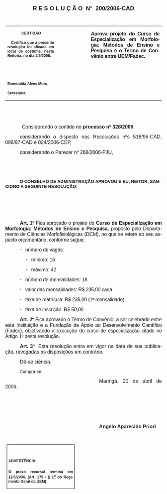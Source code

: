 <body lang=PT-BR link=blue vlink=purple style='tab-interval:35.3pt'>

<div class=Section1>

<p class=MsoNormal align=center style='text-align:center'><b style='mso-bidi-font-weight:
normal'><span style='font-size:14.0pt;mso-bidi-font-size:10.0pt;font-family:
Arial;mso-bidi-font-family:"Times New Roman"'>R E S O L U Ç Ã O<span
style='mso-spacerun:yes'>  </span>N</span></b><b style='mso-bidi-font-weight:
normal'><span style='font-size:14.0pt;mso-bidi-font-size:10.0pt;font-family:
Symbol;mso-ascii-font-family:Arial;mso-hansi-font-family:Arial;mso-char-type:
symbol;mso-symbol-font-family:Symbol'><span style='mso-char-type:symbol;
mso-symbol-font-family:Symbol'>°</span></span></b><b style='mso-bidi-font-weight:
normal'><span style='font-size:14.0pt;mso-bidi-font-size:10.0pt;font-family:
Arial;mso-bidi-font-family:"Times New Roman"'><span style='mso-spacerun:yes'> 
</span>200/2006-CAD<o:p></o:p></span></b></p>

<p class=BodyText21><span style='font-size:10.0pt;font-family:Arial;mso-bidi-font-family:
"Times New Roman"'><o:p>&nbsp;</o:p></span></p>

<table class=MsoNormalTable border=0 cellspacing=0 cellpadding=0
 style='border-collapse:collapse;mso-padding-alt:0cm 5.4pt 0cm 5.4pt'>
 <tr style='mso-yfti-irow:0;mso-yfti-firstrow:yes;mso-yfti-lastrow:yes'>
  <td width=196 valign=top style='width:147.15pt;padding:0cm 5.4pt 0cm 5.4pt'>
  <p class=MsoNormal align=center style='text-align:center'><b
  style='mso-bidi-font-weight:normal'><span style='font-size:9.0pt;mso-bidi-font-size:
  10.0pt;font-family:Arial;mso-bidi-font-family:"Times New Roman"'><span
  style='mso-spacerun:yes'> </span>CERTIDÃO<o:p></o:p></span></b></p>
  <p class=MsoNormal style='text-align:justify'><b style='mso-bidi-font-weight:
  normal'><span style='font-size:9.0pt;mso-bidi-font-size:10.0pt;font-family:
  Arial;mso-bidi-font-family:"Times New Roman"'><span
  style='mso-spacerun:yes'>   </span>Certifico que a presente resolução foi
  afixada em local de costume, nesta Reitoria, no dia 4/5/2006.<o:p></o:p></span></b></p>
  <p class=MsoNormal><b style='mso-bidi-font-weight:normal'><span
  style='font-size:9.0pt;mso-bidi-font-size:10.0pt;font-family:Arial;
  mso-bidi-font-family:"Times New Roman"'><o:p>&nbsp;</o:p></span></b></p>
  <p class=MsoNormal><b style='mso-bidi-font-weight:normal'><span
  style='font-size:9.0pt;mso-bidi-font-size:10.0pt;font-family:Arial;
  mso-bidi-font-family:"Times New Roman"'><o:p>&nbsp;</o:p></span></b></p>
  <p class=MsoNormal><b style='mso-bidi-font-weight:normal'><span
  style='font-size:9.0pt;mso-bidi-font-size:10.0pt;font-family:Arial;
  mso-bidi-font-family:"Times New Roman"'>Esmeralda Alves Moro,<o:p></o:p></span></b></p>
  <p class=MsoNormal><b style='mso-bidi-font-weight:normal'><span
  style='font-size:9.0pt;mso-bidi-font-size:10.0pt;font-family:Arial;
  mso-bidi-font-family:"Times New Roman"'>Secretária.<o:p></o:p></span></b></p>
  </td>
  <td width=132 valign=top style='width:99.25pt;padding:0cm 5.4pt 0cm 5.4pt'>
  <p class=MsoNormal style='margin-right:-5.4pt'><span style='font-size:11.0pt;
  mso-bidi-font-size:10.0pt;font-family:Arial;mso-bidi-font-family:"Times New Roman"'><o:p>&nbsp;</o:p></span></p>
  </td>
  <td width=283 valign=top style='width:212.6pt;padding:0cm 5.4pt 0cm 5.4pt'>
  <p class=MsoNormal style='text-align:justify'><b style='mso-bidi-font-weight:
  normal'><span style='font-size:12.0pt;mso-bidi-font-size:10.0pt;font-family:
  Arial;mso-bidi-font-family:"Times New Roman";letter-spacing:-.2pt'>Aprova projeto
  do Curso de Especialização em Morfologia: Métodos de Ensino e Pesquisa e o
  Termo de Convênio entre UEM/Fadec.</span></b><b style='mso-bidi-font-weight:
  normal'><span style='font-size:12.0pt;mso-bidi-font-size:10.0pt;font-family:
  Arial;mso-bidi-font-family:"Times New Roman"'><o:p></o:p></span></b></p>
  </td>
 </tr>
</table>

<p class=BodyText21><span style='font-size:10.0pt;font-family:Arial;mso-bidi-font-family:
"Times New Roman"'><o:p>&nbsp;</o:p></span></p>

<p class=BodyText21><span style='font-size:10.0pt;font-family:Arial;mso-bidi-font-family:
"Times New Roman"'><o:p>&nbsp;</o:p></span></p>

<p class=MsoNormal style='margin-right:-.05pt;text-align:justify'><span
style='font-size:12.0pt;mso-bidi-font-size:10.0pt'><span style='mso-tab-count:
1'>            </span></span><span style='font-size:12.0pt;mso-bidi-font-size:
10.0pt;font-family:Arial;mso-bidi-font-family:"Times New Roman"'>Considerando o
contido no <b style='mso-bidi-font-weight:normal'>processo nº 328/2006</b>;<o:p></o:p></span></p>

<p class=MsoBodyText style='text-align:justify;text-indent:35.45pt'><span
style='font-size:12.0pt;font-family:Arial;mso-bidi-font-weight:bold'>considerando
o disposto nas Resoluções nºs 518/96-CAD, 096/97-CAD e 024/2006-CEP,<o:p></o:p></span></p>

<p class=MsoBodyText style='text-align:justify;text-indent:35.45pt'><span
style='font-size:12.0pt;font-family:Arial;mso-bidi-font-weight:bold'>considerando
o Parecer nº 268/2006-PJU,<o:p></o:p></span></p>

<p class=MsoNormal style='text-align:justify'><span style='font-size:12.0pt;
font-family:Arial;mso-bidi-font-weight:bold'><o:p>&nbsp;</o:p></span></p>

<p class=MsoNormal style='margin-right:-.05pt;text-align:justify'><span
style='font-family:Arial;mso-bidi-font-family:"Times New Roman"'><o:p>&nbsp;</o:p></span></p>

<p class=MsoBodyTextIndent style='text-indent:0cm'><span style='font-family:
Arial;mso-bidi-font-family:"Times New Roman"'><span style='mso-tab-count:1'>            </span><b
style='mso-bidi-font-weight:normal'>O CONSELHO DE ADMINISTRAÇÃO APROVOU E EU,
REITOR, SANCIONO A SEGUINTE RESOLUÇÃO:<o:p></o:p></b></span></p>

<p class=BodyText21 style='mso-pagination:none'><span style='font-size:10.0pt;
font-family:Arial;mso-bidi-font-family:"Times New Roman";layout-grid-mode:line'><o:p>&nbsp;</o:p></span></p>

<p class=BodyText21 style='mso-pagination:none'><span style='font-size:10.0pt;
font-family:Arial;mso-bidi-font-family:"Times New Roman";layout-grid-mode:line'><o:p>&nbsp;</o:p></span></p>

<p class=BodyText21 style='mso-pagination:none'><span style='font-size:10.0pt;
font-family:Arial;mso-bidi-font-family:"Times New Roman";layout-grid-mode:line'><o:p>&nbsp;</o:p></span></p>

<p class=MsoNormal style='text-align:justify;text-indent:35.4pt'><b
style='mso-bidi-font-weight:normal'><span style='font-size:12.0pt;font-family:
Arial;mso-bidi-font-family:"Times New Roman";letter-spacing:-.2pt'>Art. 1º</span></b><span
style='font-size:12.0pt;font-family:Arial;mso-bidi-font-family:"Times New Roman";
letter-spacing:-.2pt'> Fica aprovado o projeto do </span><b style='mso-bidi-font-weight:
normal'><span style='font-size:12.0pt;mso-bidi-font-size:10.0pt;font-family:
Arial;mso-bidi-font-family:"Times New Roman";letter-spacing:-.2pt'>Curso de
Especialização em Morfologia: Métodos de Ensino e Pesquisa, </span></b><span
style='font-size:12.0pt;mso-bidi-font-size:10.0pt;font-family:Arial;mso-bidi-font-family:
"Times New Roman";letter-spacing:-.2pt'>proposto pelo Departamento de Ciências
Morfofisiológicas (DCM), no que se refere ao seu aspecto orçamentário, conforme
segue: <o:p></o:p></span></p>

<p class=MsoNormal style='margin-left:0cm;text-align:justify;text-indent:35.45pt;
mso-list:l6 level1 lfo14;tab-stops:list 49.65pt'><![if !supportLists]><span
style='font-size:12.0pt;font-family:Symbol;mso-fareast-font-family:Symbol;
mso-bidi-font-family:Symbol;letter-spacing:-.2pt'><span style='mso-list:Ignore'>·<span
style='font:7.0pt "Times New Roman"'>&nbsp;&nbsp;&nbsp;&nbsp;&nbsp; </span></span></span><![endif]><span
style='font-size:12.0pt;font-family:Arial;mso-bidi-font-family:"Times New Roman";
letter-spacing:-.2pt'>número de vagas:<o:p></o:p></span></p>

<p class=MsoNormal style='margin-left:0cm;text-align:justify;text-indent:49.65pt;
mso-list:l6 level1 lfo14;tab-stops:list 63.8pt'><![if !supportLists]><span
style='font-size:12.0pt;font-family:Symbol;mso-fareast-font-family:Symbol;
mso-bidi-font-family:Symbol;letter-spacing:-.2pt'><span style='mso-list:Ignore'>·<span
style='font:7.0pt "Times New Roman"'>&nbsp;&nbsp;&nbsp;&nbsp;&nbsp; </span></span></span><![endif]><span
style='font-size:12.0pt;font-family:Arial;mso-bidi-font-family:"Times New Roman";
letter-spacing:-.2pt'>mínimo: 16<o:p></o:p></span></p>

<p class=MsoNormal style='margin-left:0cm;text-align:justify;text-indent:49.65pt;
mso-list:l6 level1 lfo14;tab-stops:list 63.8pt'><![if !supportLists]><span
style='font-size:12.0pt;font-family:Symbol;mso-fareast-font-family:Symbol;
mso-bidi-font-family:Symbol;letter-spacing:-.2pt'><span style='mso-list:Ignore'>·<span
style='font:7.0pt "Times New Roman"'>&nbsp;&nbsp;&nbsp;&nbsp;&nbsp; </span></span></span><![endif]><span
style='font-size:12.0pt;font-family:Arial;mso-bidi-font-family:"Times New Roman";
letter-spacing:-.2pt'>máximo: 42<o:p></o:p></span></p>

<p class=MsoNormal style='margin-left:0cm;text-align:justify;text-indent:35.45pt;
mso-list:l6 level1 lfo14;tab-stops:list 49.65pt'><![if !supportLists]><span
style='font-size:12.0pt;font-family:Symbol;mso-fareast-font-family:Symbol;
mso-bidi-font-family:Symbol;letter-spacing:-.2pt'><span style='mso-list:Ignore'>·<span
style='font:7.0pt "Times New Roman"'>&nbsp;&nbsp;&nbsp;&nbsp;&nbsp; </span></span></span><![endif]><span
style='font-size:12.0pt;font-family:Arial;mso-bidi-font-family:"Times New Roman";
letter-spacing:-.2pt'>número de mensalidades: 18<o:p></o:p></span></p>

<p class=MsoNormal style='margin-left:0cm;text-align:justify;text-indent:35.45pt;
mso-list:l6 level1 lfo14;tab-stops:list 49.65pt'><![if !supportLists]><span
style='font-size:12.0pt;font-family:Symbol;mso-fareast-font-family:Symbol;
mso-bidi-font-family:Symbol;letter-spacing:-.2pt'><span style='mso-list:Ignore'>·<span
style='font:7.0pt "Times New Roman"'>&nbsp;&nbsp;&nbsp;&nbsp;&nbsp; </span></span></span><![endif]><span
style='font-size:12.0pt;font-family:Arial;mso-bidi-font-family:"Times New Roman";
letter-spacing:-.2pt'>valor das mensalidades: R$ 235,00 cada<o:p></o:p></span></p>

<p class=MsoNormal style='margin-left:0cm;text-align:justify;text-indent:35.45pt;
mso-list:l6 level1 lfo14;tab-stops:list 49.65pt'><![if !supportLists]><span
style='font-size:12.0pt;font-family:Symbol;mso-fareast-font-family:Symbol;
mso-bidi-font-family:Symbol;letter-spacing:-.2pt'><span style='mso-list:Ignore'>·<span
style='font:7.0pt "Times New Roman"'>&nbsp;&nbsp;&nbsp;&nbsp;&nbsp; </span></span></span><![endif]><span
style='font-size:12.0pt;font-family:Arial;mso-bidi-font-family:"Times New Roman";
letter-spacing:-.2pt'>taxa de matrícula: R$ 235,00 (1ª mensalidade)<o:p></o:p></span></p>

<p class=MsoNormal style='margin-left:0cm;text-align:justify;text-indent:35.45pt;
mso-list:l6 level1 lfo14;tab-stops:list 49.65pt'><![if !supportLists]><span
style='font-size:12.0pt;font-family:Symbol;mso-fareast-font-family:Symbol;
mso-bidi-font-family:Symbol;letter-spacing:-.2pt'><span style='mso-list:Ignore'>·<span
style='font:7.0pt "Times New Roman"'>&nbsp;&nbsp;&nbsp;&nbsp;&nbsp; </span></span></span><![endif]><span
style='font-size:12.0pt;font-family:Arial;mso-bidi-font-family:"Times New Roman";
letter-spacing:-.2pt'>taxa de inscrição: R$ 50,00<o:p></o:p></span></p>

<p class=MsoNormal style='text-align:justify;text-indent:35.3pt'><b
style='mso-bidi-font-weight:normal'><span style='font-size:12.0pt;font-family:
Arial;mso-bidi-font-family:"Times New Roman";letter-spacing:-.2pt'>Art. 2º</span></b><span
style='font-size:12.0pt;font-family:Arial;mso-bidi-font-family:"Times New Roman";
letter-spacing:-.2pt'> Fica aprovado o Termo de Convênio, a ser celebrado entre
esta Instituição e a Fundação de Apoio ao Desenvolvimento Científico (Fadec),
objetivando a execução do curso de especialização citado no Artigo 1º desta
resolução.<o:p></o:p></span></p>

<p class=MsoNormal style='text-align:justify;text-indent:35.4pt'><b
style='mso-bidi-font-weight:normal'><span style='font-size:12.0pt;mso-bidi-font-size:
10.0pt;font-family:Arial;mso-bidi-font-family:"Times New Roman";letter-spacing:
-.1pt'>Art. 3º</span></b><span style='font-size:12.0pt;mso-bidi-font-size:10.0pt;
font-family:Arial;mso-bidi-font-family:"Times New Roman";letter-spacing:-.1pt'><span
style='mso-spacerun:yes'>  </span></span><span style='font-size:12.0pt;
mso-bidi-font-size:10.0pt;font-family:Arial;mso-bidi-font-family:"Times New Roman"'>Esta
resolução entra em vigor na data de sua publicação, revogadas as disposições em
contrário.<o:p></o:p></span></p>

<p class=MsoNormal style='text-align:justify;text-indent:35.45pt'><span
style='font-size:12.0pt;mso-bidi-font-size:10.0pt;font-family:Arial;mso-bidi-font-family:
"Times New Roman"'>Dê-se ciência.<o:p></o:p></span></p>

<p class=BodyText21 style='mso-pagination:none'><span style='font-family:Arial;
mso-bidi-font-family:"Times New Roman";layout-grid-mode:line'><span
style='mso-tab-count:1'>            </span>Cumpra-se.<o:p></o:p></span></p>

<p class=MsoNormal style='text-align:justify;text-indent:8.0cm'><span
style='font-size:12.0pt;mso-bidi-font-size:10.0pt;font-family:Arial;mso-bidi-font-family:
"Times New Roman"'>Maringá, 20 de abril de 2006.<o:p></o:p></span></p>

<p class=MsoNormal style='text-align:justify;text-indent:8.0cm'><b
style='mso-bidi-font-weight:normal'><span style='font-size:12.0pt;mso-bidi-font-size:
10.0pt;font-family:Arial;mso-bidi-font-family:"Times New Roman"'><o:p>&nbsp;</o:p></span></b></p>

<p class=MsoNormal style='text-align:justify;text-indent:8.0cm'><b
style='mso-bidi-font-weight:normal'><span style='font-size:12.0pt;mso-bidi-font-size:
10.0pt;font-family:Arial;mso-bidi-font-family:"Times New Roman"'><o:p>&nbsp;</o:p></span></b></p>

<p class=MsoNormal style='text-align:justify;text-indent:8.0cm'><b
style='mso-bidi-font-weight:normal'><span style='font-size:12.0pt;mso-bidi-font-size:
10.0pt;font-family:Arial;mso-bidi-font-family:"Times New Roman"'><o:p>&nbsp;</o:p></span></b></p>

<p class=MsoNormal style='text-align:justify;text-indent:8.0cm'><b
style='mso-bidi-font-weight:normal'><span style='font-size:12.0pt;mso-bidi-font-size:
10.0pt;font-family:Arial;mso-bidi-font-family:"Times New Roman"'>Angelo
Aparecido Priori<o:p></o:p></span></b></p>

<p class=MsoNormal style='text-align:justify;text-indent:8.0cm'><b
style='mso-bidi-font-weight:normal'><span style='font-size:12.0pt;mso-bidi-font-size:
10.0pt;font-family:Arial;mso-bidi-font-family:"Times New Roman"'><o:p>&nbsp;</o:p></span></b></p>

<table class=MsoNormalTable border=1 cellspacing=0 cellpadding=0
 style='margin-left:3.5pt;border-collapse:collapse;border:none;mso-border-alt:
 solid windowtext .5pt;mso-padding-alt:0cm 3.5pt 0cm 3.5pt;mso-border-insideh:
 .5pt solid windowtext;mso-border-insidev:.5pt solid windowtext'>
 <tr style='mso-yfti-irow:0;mso-yfti-firstrow:yes;mso-yfti-lastrow:yes'>
  <td width=207 valign=top style='width:155.6pt;border:solid windowtext 1.0pt;
  mso-border-alt:solid windowtext .5pt;padding:0cm 3.5pt 0cm 3.5pt'>
  <h1><span style='font-size:9.0pt;mso-bidi-font-size:10.0pt;font-family:Arial;
  mso-bidi-font-family:"Times New Roman"'>ADVERTÊNCIA:<o:p></o:p></span></h1>
  <p class=MsoNormal style='text-align:justify'><b style='mso-bidi-font-weight:
  normal'><span style='font-size:9.0pt;mso-bidi-font-size:10.0pt;font-family:
  Arial;mso-bidi-font-family:"Times New Roman"'>O prazo recursal termina em 12/5/2006.
  (Art. 175 - § 1<u><sup>o</sup></u> do Regimento Geral da UEM)</span></b><span
  style='font-size:9.0pt;mso-bidi-font-size:10.0pt;font-family:Arial;
  mso-bidi-font-family:"Times New Roman"'><o:p></o:p></span></p>
  </td>
 </tr>
</table>

<p class=MsoNormal align=center style='text-align:center'><o:p>&nbsp;</o:p></p>

</div>

</body>
